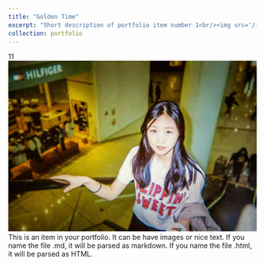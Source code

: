 ```yaml
---
title: "Golden Time"
excerpt: "Short description of portfolio item number 1<br/><img src='/images/500x300.png' alt=''>"
collection: portfolio
---
```

11
<img src="/images/Portfolio1.png" alt="">
This is an item in your portfolio. It can be have images or nice text. If you name the file .md, it will be parsed as markdown. If you name the file .html, it will be parsed as HTML. 
